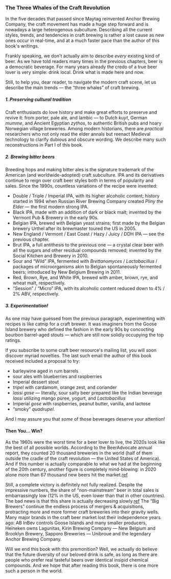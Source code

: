### The Three Whales of the Craft Revolution

In the five decades that passed since Maytag reinvented Anchor Brewing Company, the craft movement has made a huge step forward and is nowadays a large heterogenous subculture. Describing all the current styles, trends, and tendencies in craft brewing is rather a lost cause as new ones occur in real-time, and at a much faster pace than the author of this book's writings.

Frankly speaking, we don't actually aim to describe *every* existing kind of beer. As we have told readers many times in the previous chapters, beer is a democratic beverage. For many years already the credo of a true beer lover is very simple: drink local. Drink what is made here and now.

Still, to help you, dear reader, to navigate the modern craft scene, let us describe the main trends — the “three whales” of craft brewing.

##### 1. Preserving cultural tradition

Craft enthusiasts do love history and make great efforts to preserve and revive it: from porter, pale ale, and lambic — to Dutch *kuyt*, German *mumme*, and Ancient Egyptian *zythos*, to authentic British pubs and hoary Norwegian village breweries. Among modern historians, there are *practical* researchers who not only read the elder annals but reenact Medieval technology to clarify dubious and obscure wording. We describe many such reconstructions in Part I of this book.

##### 2. Brewing bitter beers

Breeding hops and making bitter ales is the signature trademark of the American (and worldwide-adopted) craft subculture. IPA and its derivatives continue to reign over craft beer styles both in terms of popularity and sales. Since the 1990s, countless variations of the recipe were invented:
  * Double / Triple / Imperial IPA, with its higher alcoholic content; history started in 1994 when Russian River Brewing Company created *Pliny the Elder* — the first modern strong IPA.
  * Black IPA, made with an addition of dark or black malt; invented by the Vermont Pub & Brewery in the early 90s.
  * Belgian IPA, brewed with Belgian yeast strains; first made by the Belgian brewery Urthel after its brewmaster toured the US in 2005.
  * New England / Vermont / East Coast / Hazy / Juicy / DDH IPA — see the previous chapter.
  * Brut IPA, a full antithesis to the previous one — a crystal clear beer with all the sugars and other residual compounds removed; invented by the Social Kitchen and Brewery in 2010.
  * Sour and “Wild” IPA, fermented with *Brettanomyces* / *Lactobacillus* / packages of microorganisms akin to Belgian spontaneously fermented beers; introduced by New Belgium Brewing in 2011.
  * Red, Brown, Rye, and White IPA, brewed with amber, brown, rye, and wheat malt, respectively.
  * “Session” / “Micro” IPA, with its alcoholic content reduced down to 4% / 2% ABV, respectively.

##### 3. Experimentation!

As one may have guessed from the previous paragraph, experimenting with recipes is like catnip for a craft brewer. It was imaginers from the Goose Island brewery who defined the fashion in the early 90s by concocting bourbon barrel-aged stouts — which are still now solidly occupying the top ratings.

If you subscribe to some craft beer resource's mailing list, you will soon discover myriad novelties. The last such email the author of this book received included a proposal to try:
  * barleywine aged in rum barrels
  * sour ales with blueberries and raspberries
  * Imperial dessert stout
  * *tripel* with cardamom, orange zest, and coriander
  * *lassi gose* — literally, sour salty beer prepared like the Indian beverage *lassi* utilizing mango puree, yogurt, and *Lactobacillus*
  * Imperial *gose* with raspberries, peanut butter, vanilla, and lactose
  * “smoky” *quadrupel*.

And I may assure you that *some* of those beverages deserve your attention!

#### Then You… Win?

As the 1960s were the worst time for a beer lover to live, the 2020s look like the best of all possible worlds. According to the BeerAdvocate annual report, they counted 20 thousand breweries in the world (half of them outside the cradle of the craft revolution — the United States of America). And if this number is actually comparable to what we had at the beginning of the 20th century, another figure is completely mind-blowing: in 2020 alone more than 67 thousand new beers hit the market.[ref](https://www.beeradvocate.com/articles/18304/the-year-in-beer-breaking-down-2020/)

Still, a complete victory is definitely not fully realized. Despite the impressive numbers, the share of “non-mainstream” beer in total sales is embarrassingly low (12% in the US, even lower than that in other countries). The bad news is that this share is actually decreasing slowly.[ref](https://fortune.com/2021/04/06/craft-brewers-2020-sales-market-share-closings-beer-independent-brewers-association/) The “Big Brewers” continue the endless process of mergers & acquisitions, protracting more and more former craft breweries into their gravity wells. Many major brands in the craft beer market lost their independence years ago: AB InBev controls Goose Islands and many smaller producers, Heineken owns Lagunitas, Kirin Brewing Company — New Belgium and Brooklyn Brewery, Sapporo Breweries — Unibroue and the legendary Anchor Brewing Company.

Will we end this book with this premonition? Well, we actually do believe that the future diversity of our beloved drink is safe, as long as there are people who prefer real tasteful beers over identical insipid chemical compounds. And we hope that after reading this book, there is one more such a person in the world.